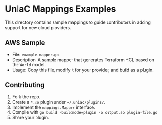 # UnIaC Mappings Examples

This directory contains sample mappings to guide contributors in adding support for new cloud providers.

## AWS Sample
- File: `example-mapper.go`
- Description: A sample mapper that generates Terraform HCL based on the `World` model.
- Usage: Copy this file, modify it for your provider, and build as a plugin.

## Contributing
1. Fork the repo.
2. Create a `*.so` plugin under `~/.uniac/plugins/`.
3. Implement the `mappings.Mapper` interface.
4. Compile with  `go build -buildmode=plugin -o output.so plugin-file.go`
5. Share your plugin.